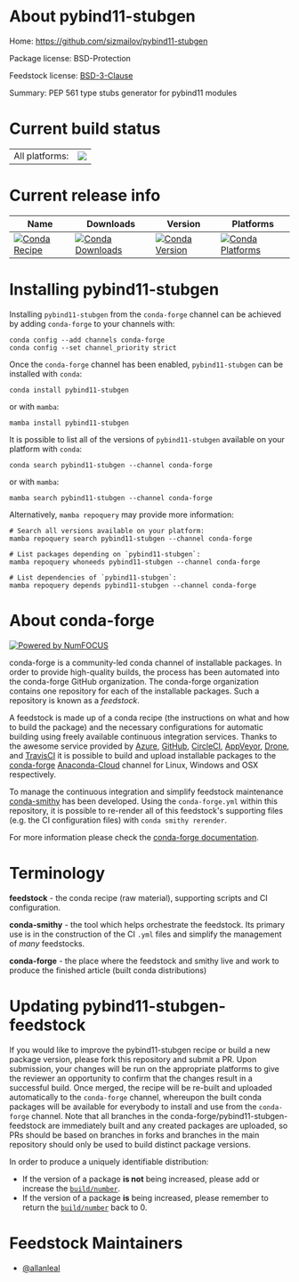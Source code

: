 About pybind11-stubgen
======================

Home: https://github.com/sizmailov/pybind11-stubgen

Package license: BSD-Protection

Feedstock license: [BSD-3-Clause](https://github.com/conda-forge/pybind11-stubgen-feedstock/blob/main/LICENSE.txt)

Summary: PEP 561 type stubs generator for pybind11 modules

Current build status
====================


<table><tr><td>All platforms:</td>
    <td>
      <a href="https://dev.azure.com/conda-forge/feedstock-builds/_build/latest?definitionId=13296&branchName=main">
        <img src="https://dev.azure.com/conda-forge/feedstock-builds/_apis/build/status/pybind11-stubgen-feedstock?branchName=main">
      </a>
    </td>
  </tr>
</table>

Current release info
====================

| Name | Downloads | Version | Platforms |
| --- | --- | --- | --- |
| [![Conda Recipe](https://img.shields.io/badge/recipe-pybind11--stubgen-green.svg)](https://anaconda.org/conda-forge/pybind11-stubgen) | [![Conda Downloads](https://img.shields.io/conda/dn/conda-forge/pybind11-stubgen.svg)](https://anaconda.org/conda-forge/pybind11-stubgen) | [![Conda Version](https://img.shields.io/conda/vn/conda-forge/pybind11-stubgen.svg)](https://anaconda.org/conda-forge/pybind11-stubgen) | [![Conda Platforms](https://img.shields.io/conda/pn/conda-forge/pybind11-stubgen.svg)](https://anaconda.org/conda-forge/pybind11-stubgen) |

Installing pybind11-stubgen
===========================

Installing `pybind11-stubgen` from the `conda-forge` channel can be achieved by adding `conda-forge` to your channels with:

```
conda config --add channels conda-forge
conda config --set channel_priority strict
```

Once the `conda-forge` channel has been enabled, `pybind11-stubgen` can be installed with `conda`:

```
conda install pybind11-stubgen
```

or with `mamba`:

```
mamba install pybind11-stubgen
```

It is possible to list all of the versions of `pybind11-stubgen` available on your platform with `conda`:

```
conda search pybind11-stubgen --channel conda-forge
```

or with `mamba`:

```
mamba search pybind11-stubgen --channel conda-forge
```

Alternatively, `mamba repoquery` may provide more information:

```
# Search all versions available on your platform:
mamba repoquery search pybind11-stubgen --channel conda-forge

# List packages depending on `pybind11-stubgen`:
mamba repoquery whoneeds pybind11-stubgen --channel conda-forge

# List dependencies of `pybind11-stubgen`:
mamba repoquery depends pybind11-stubgen --channel conda-forge
```


About conda-forge
=================

[![Powered by
NumFOCUS](https://img.shields.io/badge/powered%20by-NumFOCUS-orange.svg?style=flat&colorA=E1523D&colorB=007D8A)](https://numfocus.org)

conda-forge is a community-led conda channel of installable packages.
In order to provide high-quality builds, the process has been automated into the
conda-forge GitHub organization. The conda-forge organization contains one repository
for each of the installable packages. Such a repository is known as a *feedstock*.

A feedstock is made up of a conda recipe (the instructions on what and how to build
the package) and the necessary configurations for automatic building using freely
available continuous integration services. Thanks to the awesome service provided by
[Azure](https://azure.microsoft.com/en-us/services/devops/), [GitHub](https://github.com/),
[CircleCI](https://circleci.com/), [AppVeyor](https://www.appveyor.com/),
[Drone](https://cloud.drone.io/welcome), and [TravisCI](https://travis-ci.com/)
it is possible to build and upload installable packages to the
[conda-forge](https://anaconda.org/conda-forge) [Anaconda-Cloud](https://anaconda.org/)
channel for Linux, Windows and OSX respectively.

To manage the continuous integration and simplify feedstock maintenance
[conda-smithy](https://github.com/conda-forge/conda-smithy) has been developed.
Using the ``conda-forge.yml`` within this repository, it is possible to re-render all of
this feedstock's supporting files (e.g. the CI configuration files) with ``conda smithy rerender``.

For more information please check the [conda-forge documentation](https://conda-forge.org/docs/).

Terminology
===========

**feedstock** - the conda recipe (raw material), supporting scripts and CI configuration.

**conda-smithy** - the tool which helps orchestrate the feedstock.
                   Its primary use is in the construction of the CI ``.yml`` files
                   and simplify the management of *many* feedstocks.

**conda-forge** - the place where the feedstock and smithy live and work to
                  produce the finished article (built conda distributions)


Updating pybind11-stubgen-feedstock
===================================

If you would like to improve the pybind11-stubgen recipe or build a new
package version, please fork this repository and submit a PR. Upon submission,
your changes will be run on the appropriate platforms to give the reviewer an
opportunity to confirm that the changes result in a successful build. Once
merged, the recipe will be re-built and uploaded automatically to the
`conda-forge` channel, whereupon the built conda packages will be available for
everybody to install and use from the `conda-forge` channel.
Note that all branches in the conda-forge/pybind11-stubgen-feedstock are
immediately built and any created packages are uploaded, so PRs should be based
on branches in forks and branches in the main repository should only be used to
build distinct package versions.

In order to produce a uniquely identifiable distribution:
 * If the version of a package **is not** being increased, please add or increase
   the [``build/number``](https://docs.conda.io/projects/conda-build/en/latest/resources/define-metadata.html#build-number-and-string).
 * If the version of a package **is** being increased, please remember to return
   the [``build/number``](https://docs.conda.io/projects/conda-build/en/latest/resources/define-metadata.html#build-number-and-string)
   back to 0.

Feedstock Maintainers
=====================

* [@allanleal](https://github.com/allanleal/)

